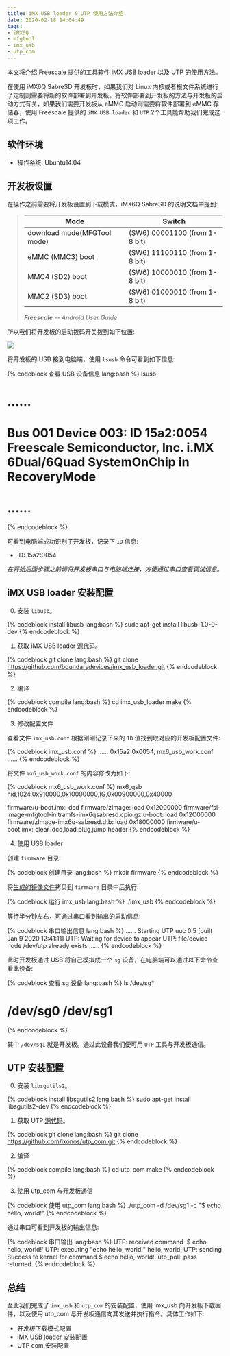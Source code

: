 ```yaml
---
title: iMX USB loader & UTP 使用方法介绍
date: 2020-02-18 14:04:49
tags:
- iMX6Q
- mfgtool
- imx_usb
- utp_com
---
```


本文将介绍 Freescale 提供的工具软件 iMX USB loader 以及 UTP 的使用方法。

<!-- more -->

在使用 iMX6Q SabreSD 开发板时，如果我们对 Linux 内核或者根文件系统进行了定制则需要将新的软件部署到开发板。将软件部署到开发板的方法与开发板的启动方式有关，如果我们需要开发板从 eMMC 启动则需要将软件部署到 eMMC 存储器，使用 Freescale 提供的 `iMX USB loader` 和 `UTP` 2个工具能帮助我们完成这项工作。

## 软件环境

- 操作系统: Ubuntu14.04

## 开发板设置

在操作之前需要将开发板设置到下载模式，iMX6Q SabreSD 的说明文档中提到:

> | Mode | Switch |
> | ---  |  ---   |
> | download mode(MFGTool mode) | (SW6) 00001100 (from 1-8 bit) |
> | eMMC (MMC3) boot            | (SW6) 11100110 (from 1-8 bit) |
> | MMC4 (SD2) boot             | (SW6) 10000010 (from 1-8 bit) |
> | MMC2 (SD3) boot             | (SW6) 01000010 (from 1-8 bit) |
>
> ***Freescale*** -- *Android User Guide*

所以我们将开发板的启动拨码开关拨到如下位置:

![](/blog/2020/02/18/iMX-USB-loader-UTP-使用方法介绍/imx-usb-loader-boot-switch.jpg)

将开发板的 USB 接到电脑端，使用 `lsusb` 命令可看到如下信息:

{% codeblock 查看 USB 设备信息 lang:bash %}
lsusb
# ......
# Bus 001 Device 003: ID 15a2:0054 Freescale Semiconductor, Inc. i.MX 6Dual/6Quad SystemOnChip in RecoveryMode
# ......
{% endcodeblock %}

可看到电脑端成功识别了开发板，记录下 `ID` 信息:

- ID: 15a2:0054

*在开始后面步骤之前请将开发板串口与电脑端连接，方便通过串口查看调试信息。*

## iMX USB loader 安装配置

0. 安装 `libusb`。

{% codeblock install libusb lang:bash %}
sudo apt-get install libusb-1.0-0-dev
{% endcodeblock %}

1. 获取 iMX USB loader [源代码](https://github.com/boundarydevices/imx_usb_loader)。

{% codeblock git clone lang:bash %}
git clone https://github.com/boundarydevices/imx_usb_loader.git
{% endcodeblock %}

2. 编译

{% codeblock compile lang:bash %}
cd imx_usb_loader
make
{% endcodeblock %}

3. 修改配置文件

查看文件 `imx_usb.conf` 根据刚刚记录下来的 `ID` 值找到取对应的开发板配置文件:

{% codeblock imx_usb.conf %}
......
0x15a2:0x0054, mx6_usb_work.conf
......
{% endcodeblock %}

将文件 `mx6_usb_work.conf` 的内容修改为如下:

{% codeblock mx6_usb_work.conf %}
mx6_qsb
hid,1024,0x910000,0x10000000,1G,0x00900000,0x40000

firmware/u-boot.imx: dcd
firmware/zImage: load 0x12000000
firmware/fsl-image-mfgtool-initramfs-imx6qsabresd.cpio.gz.u-boot: load 0x12C00000
firmware/zImage-imx6q-sabresd.dtb: load 0x18000000
firmware/u-boot.imx: clear_dcd,load,plug,jump header
{% endcodeblock %}

4. 使用 USB loader

创建 `firmware` 目录:

{% codeblock 创建目录 lang:bash %}
mkdir firmware 
{% endcodeblock %}

将[生成的镜像文件](/blog/2020/02/17/搭建-iMX6Q-SabreSD-Yocto-项目开发环境#编译构建-MFGTool)拷贝到 `firmware` 目录中后执行:

{% codeblock 运行 imx_usb lang:bash %}
./imx_usb 
{% endcodeblock %}

等待半分钟左右，可通过串口看到输出的启动信息:

{% codeblock 串口输出信息 lang:bash %}
......
Starting UTP
uuc 0.5 [built Jan  9 2020 12:41:11]
UTP: Waiting for device to appear
UTP: file/device node /dev/utp already exists
......
{% endcodeblock %}

此时开发板通过 USB 将自己模拟成一个 `sg` 设备，在电脑端可以通过以下命令查看此设备:

{% codeblock 查看 sg 设备 lang:bash %}
ls /dev/sg*
# /dev/sg0  /dev/sg1
{% endcodeblock %}

其中 `/dev/sg1` 就是开发板。通过此设备我们便可用 `UTP` 工具与开发板通信。

## UTP 安装配置

0. 安装 `libsgutils2`。

{% codeblock install libsgutils2 lang:bash %}
sudo apt-get install libsgutils2-dev
{% endcodeblock %}

1. 获取 UTP [源代码](https://github.com/ixonos/utp_com)。

{% codeblock git clone lang:bash %}
git clone https://github.com/ixonos/utp_com.git
{% endcodeblock %}

2. 编译

{% codeblock compile lang:bash %}
cd utp_com
make
{% endcodeblock %}

3. 使用 utp_com 与开发板通信

{% codeblock 使用 utp_com lang:bash %}
./utp_com -d /dev/sg1 -c "$ echo hello, world!"
{% endcodeblock %}

通过串口可看到开发板的输出信息:

{% codeblock 串口输出 lang:bash %}
UTP: received command '$ echo hello, world!'
UTP: executing "echo hello, world!"
hello, world!
UTP: sending Success to kernel for command $ echo hello, world!.
utp_poll: pass returned.
{% endcodeblock %}

## 总结

至此我们完成了 `imx_usb` 和 `utp_com` 的安装配置，使用 imx_usb 向开发板下载固件，以及使用 utp_com 与开发板通信向其发送并执行指令。具体工作如下:

- 开发板下载模式配置
- iMX USB loader 安装配置
- UTP com 安装配置
